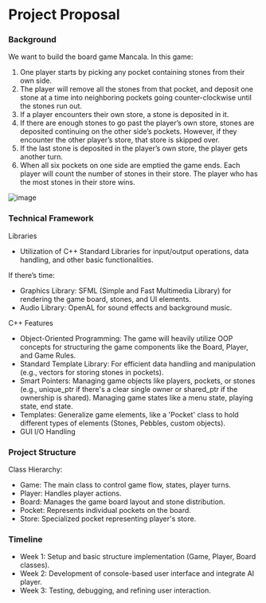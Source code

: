 # Project Proposal

### Background

We want to build the board game Mancala. In this game:

1. One player starts by picking any pocket containing stones from their own side.
2. The player will remove all the stones from that pocket, and deposit one stone at a time into neighboring pockets going counter-clockwise until the stones run out.
3. If a player encounters their own store, a stone is deposited in it.
4. If there are enough stones to go past the player’s own store, stones are deposited continuing on the other side’s pockets. However, if they encounter the other player’s store, that store is skipped over.
5. If the last stone is deposited in the player’s own store, the player gets another turn.
6. When all six pockets on one side are emptied the game ends. Each player will count the number of stones in their store. The player who has the most stones in their store wins.

![image](https://github.com/zhouhelena/cis1901-mancala/assets/66381768/54db3a9d-9f22-4ce7-8594-c91456502615)

### Technical Framework

Libraries

- Utilization of C++ Standard Libraries for input/output operations, data handling, and other basic functionalities.

If there’s time:

- Graphics Library: SFML (Simple and Fast Multimedia Library) for rendering the game board, stones, and UI elements.
- Audio Library: OpenAL for sound effects and background music.

C++ Features

- Object-Oriented Programming: The game will heavily utilize OOP concepts for structuring the game components like the Board, Player, and Game Rules.
- Standard Template Library: For efficient data handling and manipulation (e.g., vectors for storing stones in pockets).
- Smart Pointers: Managing game objects like players, pockets, or stones (e.g., unique_ptr if there's a clear single owner or shared_ptr if the ownership is shared). Managing game states like a menu state, playing state, end state.
- Templates: Generalize game elements, like a 'Pocket' class to hold different types of elements (Stones, Pebbles, custom objects).
- GUI I/O Handling

### Project Structure

Class Hierarchy:

- Game: The main class to control game flow, states, player turns.
- Player: Handles player actions.
- Board: Manages the game board layout and stone distribution.
- Pocket: Represents individual pockets on the board.
- Store: Specialized pocket representing player's store.

### Timeline

- Week 1: Setup and basic structure implementation (Game, Player, Board classes).
- Week 2: Development of console-based user interface and integrate AI player.
- Week 3: Testing, debugging, and refining user interaction.
